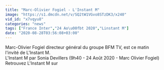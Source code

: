 ```yaml
---
title: "Marc-Olivier Fogiel - L'Instant M"
image: "https://s1.dmcdn.net/v/SQ2tW1VGvo8STzDK3/x240"
vid_id: "x7vqyu8"
categories: "news"
tags: ["France Inter","24 Ao\u00fbt 2020","Linstant M"]
date: "2020-08-28T03:56:08+03:00"
---
```

Marc-Olivier Fogiel directeur général du groupe BFM TV, est ce matin l'invité de L'Instant M.   <br>L'Instant M par Sonia Devillers (9h40 - 24 Août 2020 - Marc Olivier Fogiel)   <br>Retrouvez L'Instant M sur 
